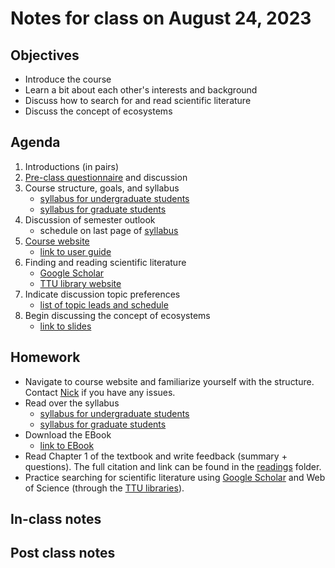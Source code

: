 # Notes for class on August 24, 2023

## Objectives
- Introduce the course
- Learn a bit about each other's interests and background
- Discuss how to search for and read scientific literature
- Discuss the concept of ecosystems

## Agenda
1. Introductions (in pairs)
2. [Pre-class questionnaire](../miscellaneous/preclass_questionaire/preclass_questionnaire.pdf)
and discussion
3. Course structure, goals, and syllabus
	- [syllabus for undergraduate students](../syllabus/BIOL4316_Syllabus_fall2023.pdf)
	- [syllabus for graduate students](../syllabus/BIOL5316_Syllabus_fall2023.pdf)
4. Discussion of semester outlook
	- schedule on last page of [syllabus](../syllabus)
5. [Course website](https://github.com/SmithEcophysLab/biol43165316_fall2023)
	- [link to user guide](../user_guide.md)
6. Finding and reading scientific literature
	- [Google Scholar](https://www.scholar.google.com)
	- [TTU library website](https://www.depts.ttu.edu/library/)
7. Indicate discussion topic preferences
	- [list of topic leads and schedule](../topic_leads/topic_leads.md)
8. Begin discussing the concept of ecosystems
	- [link to slides](../lecture_slides/ecosystem_concept.pdf)

## Homework
- Navigate to course website and familiarize yourself with the structure.
Contact [Nick](mailto:nick.smith@ttu.edu) if you have any issues.
- Read over the syllabus
	- [syllabus for undergraduate students](../syllabus/BIOL4316_Syllabus_fall2023.pdf)
	- [syllabus for graduate students](../syllabus/BIOL5316_Syllabus_fall2023.pdf)
- Download the EBook
	- [link to EBook](https://www.springer.com/us/book/9780387783406)
- Read Chapter 1 of the textbook and write feedback (summary + questions). The full citation and link can be found in the 
[readings](../readings) folder.
- Practice searching for scientific literature using 
[Google Scholar](http://scholar.google.com)
and Web of Science (through the [TTU libraries](https://www.depts.ttu.edu/library/)).

## In-class notes

## Post class notes

